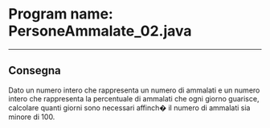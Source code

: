 # Program name: PersoneAmmalate_02.java
---

## Consegna

Dato un numero intero che rappresenta un numero di ammalati e un numero intero che rappresenta la percentuale di
ammalati che ogni giorno guarisce, calcolare quanti giorni sono necessari affinch� il numero di ammalati sia minore di
100.